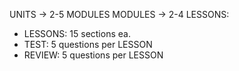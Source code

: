 UNITS   -> 2-5 MODULES
MODULES -> 2-4 LESSONS:
 - LESSONS: 15 sections ea.
 - TEST:     5 questions per LESSON
 - REVIEW:   5 questions per LESSON